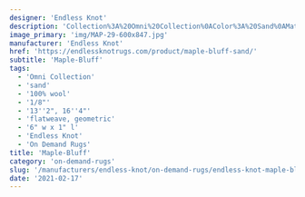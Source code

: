 ```yaml
---
designer: 'Endless Knot'
description: 'Collection%3A%20Omni%20Collection%0AColor%3A%20Sand%0AMaterial%3A%20100%25%20WoolPile%3A%201/8%22Width%3A%2013%272%22%2C%2016%274%22Style%3A%20Flatweave%2C%20GeometricPattern%20Repeat%3A%206%22%20W%20x%201%22%20L'
image_primary: 'img/MAP-29-600x847.jpg'
manufacturer: 'Endless Knot'
href: 'https://endlessknotrugs.com/product/maple-bluff-sand/'
subtitle: 'Maple-Bluff'
tags:
  - 'Omni Collection'
  - 'sand'
  - '100% wool'
  - '1/8"'
  - '13''2", 16''4"'
  - 'flatweave, geometric'
  - '6" w x 1" l'
  - 'Endless Knot'
  - 'On Demand Rugs'
title: 'Maple-Bluff'
category: 'on-demand-rugs'
slug: '/manufacturers/endless-knot/on-demand-rugs/endless-knot-maple-bluff'
date: '2021-02-17'
---
```

